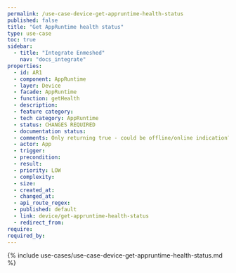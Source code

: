 ```yaml
---
permalink: /use-case-device-get-appruntime-health-status
published: false
title: "Get AppRuntime health status"
type: use-case
toc: true
sidebar:
  - title: "Integrate Enmeshed"
    nav: "docs_integrate"
properties:
  - id: AR1
  - component: AppRuntime
  - layer: Device
  - facade: AppRuntime
  - function: getHealth
  - description:
  - feature category:
  - tech category: AppRuntime
  - status: CHANGES REQUIRED
  - documentation status:
  - comments: Only returning true - could be offline/online indication?
  - actor: App
  - trigger:
  - precondition:
  - result:
  - priority: LOW
  - complexity:
  - size:
  - created_at:
  - changed_at:
  - api_route_regex:
  - published: default
  - link: device/get-appruntime-health-status
  - redirect_from:
require:
required_by:
---
```


{% include use-cases/use-case-device-get-appruntime-health-status.md %}
